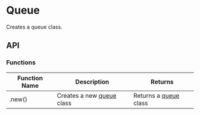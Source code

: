 # Queue

Creates a queue class.

## API

### Functions
| Function Name | Description | Returns |
|---------------|-------------|---------|
| .new() | Creates a new [queue](../../Classes/Queue) class | Returns a [queue](../../Classes/Queue) class |
